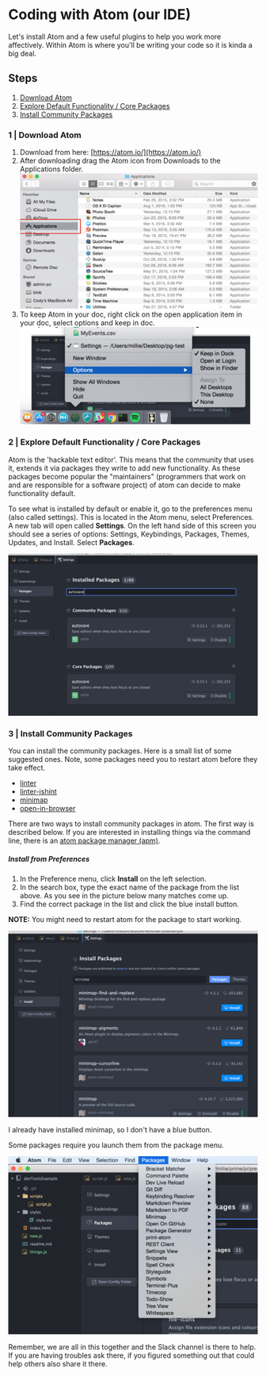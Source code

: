 Coding with Atom (our IDE)
=========

Let's install Atom and a few useful plugins to help you work more affectively. Within Atom is where you'll be writing your code so it is kinda a big deal.

Steps
------
1. [Download Atom](#download-atom)
2. [Explore Default Functionality / Core Packages](#explore-default-functionality--core-packages)
3. [Install Community Packages](#install-community-packages)

### 1 | Download Atom

1. Download from here: [https://atom.io/](https://atom.io/)
2. After downloading drag the Atom icon from Downloads to the Applications folder.
![](images/applications.png)
3. To keep Atom in your doc, right click on the open application item in your doc, select options and keep in doc.
![](images/keep-in-doc.png)

### 2 | Explore Default Functionality / Core Packages
Atom is the 'hackable text editor'. This means that the community that uses it, extends it via packages they write to add new functionality. As these packages become popular the "maintainers" (programmers that work on and are responsible for a software project) of atom can decide to make functionality default.

To see what is installed by default or enable it, go to the preferences menu (also called settings). This is located in the Atom menu, select Preferences. A new tab will open called **Settings**. On the left hand side of this screen you should see a series of options: Settings, Keybindings, Packages, Themes, Updates, and Install. Select **Packages**.

![](images/atom-setting-pane.png)

### 3 | Install Community Packages

You can install the community packages. Here is a small list of some suggested ones. Note, some packages need you to restart atom before they take effect.

- [linter](https://atom.io/packages/linter)
- [linter-jshint](https://atom.io/packages/linter-jshint)
- [minimap](https://atom.io/packages/minimap)
- [open-in-browser](https://atom.io/packages/open-in-browser)

There are two ways to install community packages in atom. The first way is described below. If you are interested in installing things via the command line, there is an [atom package manager (apm)](http://flight-manual.atom.io/using-atom/sections/atom-packages/#command-line).

##### Install from Preferences

1. In the Preference menu, click **Install** on the left selection. 
2. In the search box, type the exact name of the package from the list above. As you see in the picture below many matches come up. 
3. Find the correct package in the list and click the blue install button. 

**NOTE:** You might need to restart atom for the package to start working.

![](images/atom-install.png)

I already have installed minimap, so I don't have a blue button.

Some packages require you launch them from the package menu.

![](images/atom-packages-menu.png)

Remember, we are all in this together and the Slack channel is there to help. If you are having troubles ask there, if you figured something out that could help others also share it there.
